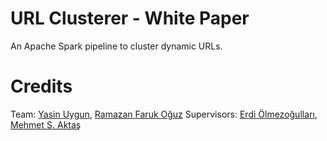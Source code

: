 # URL Clusterer - White Paper
An Apache Spark pipeline to cluster dynamic URLs.

# Credits
Team: [Yasin Uygun](https://github.com/yasinuygun), [Ramazan Faruk Oğuz](https://github.com/farukoguz)
Supervisors: [Erdi Ölmezoğulları](https://github.com/erdiolmezogullari), [Mehmet S. Aktaş](https://scholar.google.com/citations?user=ocHB_6gAAAAJ)
